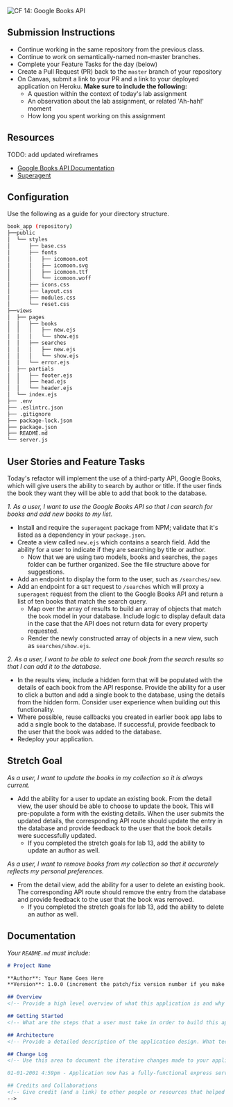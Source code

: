 ![CF](https://i.imgur.com/7v5ASc8.png) 14: Google Books API

## Submission Instructions

- Continue working in the same repository from the previous class.
- Continue to work on semantically-named non-master branches.
- Complete your Feature Tasks for the day (below)
- Create a Pull Request (PR) back to the `master` branch of your repository
- On Canvas, submit a link to your PR and a link to your deployed application on Heroku. **Make sure to include the following:**
  - A question within the context of today's lab assignment
  - An observation about the lab assignment, or related 'Ah-hah!' moment
  - How long you spent working on this assignment

## Resources

TODO: add updated wireframes

- [Google Books API Documentation](https://developers.google.com/books/docs/v1/getting_started)
- [Superagent](https://visionmedia.github.io/superagent/)


## Configuration

Use the following as a guide for your directory structure.

```sh
book_app (repository)
├──public
│  └── styles
│      ├── base.css
│      ├── fonts
│      │   ├── icomoon.eot
│      │   ├── icomoon.svg
│      │   ├── icomoon.ttf
│      │   └── icomoon.woff
│      ├── icons.css
│      ├── layout.css
│      ├── modules.css
│      └── reset.css
├──views
│  ├── pages
│  │   ├── books
│  │   │   ├── new.ejs
│  │   │   └── show.ejs
│  │   ├── searches
│  │   │   ├── new.ejs
│  │   │   └── show.ejs
│  │   └── error.ejs
│  ├── partials
│  │   ├── footer.ejs
│  │   ├── head.ejs
│  │   └── header.ejs
│  └── index.ejs
├── .env
├── .eslintrc.json
├── .gitignore
├── package-lock.json
├── package.json
├── README.md
└── server.js
```

## User Stories and Feature Tasks

Today's refactor will implement the use of a third-party API, Google Books, which will give users the ability to search by author or title. If the user finds the book they want they will be able to add that book to the database.

*1. As a user, I want to use the Google Books API so that I can search for books and add new books to my list.*

- Install and require the `superagent` package from NPM; validate that it's listed as a dependency in your `package.json`.
- Create a view called `new.ejs` which contains a search field. Add the ability for a user to indicate if they are searching by title or author.
  - Now that we are using two models, books and searches, the `pages` folder can be further organized. See the file structure above for suggestions.
- Add an endpoint to display the form to the user, such as `/searches/new`.
- Add an endpoint for a `GET` request to `/searches` which will proxy a `superagent` request from the client to the Google Books API and return a list of ten books that match the search query.
  - Map over the array of results to build an array of objects that match the `book` model in your database. Include logic to display default data in the case that the API does not return data for every property requested.
  - Render the newly constructed array of objects in a new view, such as `searches/show.ejs`.

*2. As a user, I want to be able to select one book from the search results so that I can add it to the database.*
- In the results view, include a hidden form that will be populated with the details of each book from the API response. Provide the ability for a user to click a button and add a single book to the database, using the details from the hidden form. Consider user experience when building out this functionality.
- Where possible, reuse callbacks you created in earlier book app labs to add a single book to the database. If successful, provide feedback to the user that the book was added to the database.
- Redeploy your application.

## Stretch Goal

*As a user, I want to update the books in my collection so it is always current.*
- Add the ability for a user to update an existing book. From the detail view, the user should be able to choose to update the book. This will pre-populate a form with the existing details. When the user submits the updated details, the corresponding API route should update the entry in the database and provide feedback to the user that the book details were successfully updated.
  - If you completed the stretch goals for lab 13, add the ability to update an author as well.

*As a user, I want to remove books from my collection so that it accurately reflects my personal preferences.*
- From the detail view, add the ability for a user to delete an existing book. The corresponding API route should remove the entry from the database and provide feedback to the user that the book was removed.
  - If you completed the stretch goals for lab 13, add the ability to delete an author as well.


## Documentation

_Your `README.md` must include:_

```md
# Project Name

**Author**: Your Name Goes Here
**Version**: 1.0.0 (increment the patch/fix version number if you make more commits past your first submission)

## Overview
<!-- Provide a high level overview of what this application is and why you are building it, beyond the fact that it's an assignment for a Code Fellows 301 class. (i.e. What's your problem domain?) -->

## Getting Started
<!-- What are the steps that a user must take in order to build this app on their own machine and get it running? -->

## Architecture
<!-- Provide a detailed description of the application design. What technologies (languages, libraries, etc) you're using, and any other relevant design information. -->

## Change Log
<!-- Use this area to document the iterative changes made to your application as each feature is successfully implemented. Use time stamps. Here's an examples:

01-01-2001 4:59pm - Application now has a fully-functional express server, with GET and POST routes for the book resource.

## Credits and Collaborations
<!-- Give credit (and a link) to other people or resources that helped you build this application. -->
-->
```
